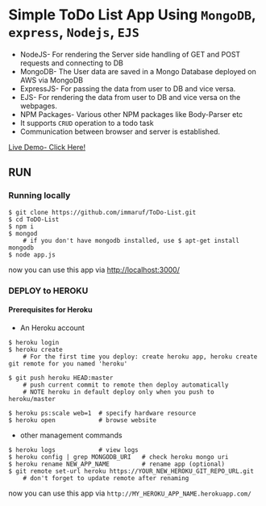 # Simple ToDo List App Using `MongoDB`, `express`, `Nodejs`, `EJS`
* NodeJS- For rendering the Server side handling of GET and POST requests and connecting to DB
* MongoDB- The User data are saved in a Mongo Database deployed on AWS via MongoDB
* ExpressJS- For passing the data from user to DB and vice versa.
* EJS- For rendering the data from user to DB and vice versa on the webpages.
* NPM Packages- Various other NPM packages like Body-Parser etc
* It supports `CRUD` operation to a todo task
* Communication between browser and server is established.

[Live Demo- Click Here!](https://my-t0d0-l1st.herokuapp.com/)

## RUN
### Running locally
```
$ git clone https://github.com/immaruf/ToDo-List.git
$ cd ToDO-List
$ npm i
$ mongod  
    # if you don't have mongodb installed, use $ apt-get install mongodb
$ node app.js
```
now you can use this app via [http://localhost:3000/](http://localhost:3000/)
<br>
### DEPLOY to HEROKU
#### Prerequisites for Heroku
* An Heroku account
```
$ heroku login
$ heroku create
    # For the first time you deploy: create heroku app, heroku create git remote for you named 'heroku'

$ git push heroku HEAD:master
    # push current commit to remote then deploy automatically
    # NOTE heroku in default deploy only when you push to heroku/master

$ heroku ps:scale web=1  # specify hardware resource
$ heroku open            # browse website
```
* other management commands
```
$ heroku logs            # view logs
$ heroku config | grep MONGODB_URI   # check heroku mongo uri
$ heroku rename NEW_APP_NAME         # rename app (optional)
$ git remote set-url heroku https://YOUR_NEW_HEROKU_GIT_REPO_URL.git
    # don't forget to update remote after renaming
```
now you can use this app via `http://MY_HEROKU_APP_NAME.herokuapp.com/`
